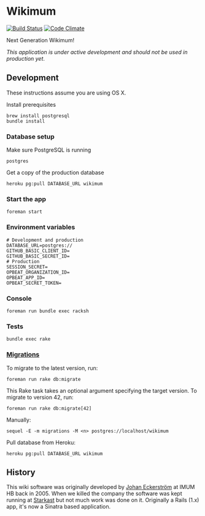 # Wikimum

[![Build Status](https://travis-ci.org/Starkast/wikimum.svg?branch=master)](https://travis-ci.org/Starkast/wikimum)
[![Code Climate](https://codeclimate.com/github/Starkast/wikimum/badges/gpa.svg)](https://codeclimate.com/github/Starkast/wikimum)

Next Generation Wikimum!

_This application is under active development and should not be used in production yet_.

## Development

These instructions assume you are using OS X.

Install prerequisites

    brew install postgresql
    bundle install

### Database setup

Make sure PostgreSQL is running

    postgres

Get a copy of the production database

    heroku pg:pull DATABASE_URL wikimum

### Start the app

    foreman start

### Environment variables

```
# Development and production
DATABASE_URL=postgres://
GITHUB_BASIC_CLIENT_ID=
GITHUB_BASIC_SECRET_ID=
# Production
SESSION_SECRET=
OPBEAT_ORGANIZATION_ID=
OPBEAT_APP_ID=
OPBEAT_SECRET_TOKEN=
```

### Console

    foreman run bundle exec racksh

### Tests

    bundle exec rake

### [Migrations][sequel-migrations]

To migrate to the latest version, run:

    foreman run rake db:migrate

This Rake task takes an optional argument specifying the target version. To migrate to version 42, run:

    foreman run rake db:migrate[42]

Manually:

    sequel -E -m migrations -M <n> postgres://localhost/wikimum

Pull database from Heroku:

    heroku pg:pull DATABASE_URL wikimum

[sequel-migrations]: http://sequel.jeremyevans.net/rdoc/files/doc/migration_rdoc.html

## History

This wiki software was originally developed by [Johan Eckerström](http://github.com/jage) at IMUM HB back in 2005. When we killed the company the software was kept running at [Starkast](http://wiki.starkast.net/) but not much work was done on it. Originally a Rails (1.x) app, it's now a Sinatra based application.
